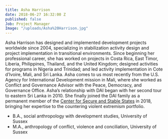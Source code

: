 ```yaml
---
title: Asha Harrison
date: 2018-06-27 16:32:00 Z
published: false
Job: Project Manager
Image: "/uploads/Asha%20Harrison.jpg"
---
```


Asha Harrison has designed and implemented development projects worldwide since 2004, specializing in stabilization activity design and project implementation in transitional environments. Since beginning her professional career, she has worked on projects in Costa Rica, East Timor, Liberia, Philippines, Thailand, and the United Kingdom; designed activities for programs in Nigeria and Trinidad; and led activity implementation in Cote d’Ivoire, Mali, and Sri Lanka. Asha comes to us most recently from the U.S. Agency for International Development mission in Mali, where she worked as Conflict and Governance Advisor with the Peace, Democracy, and Governance Office. Asha’s relationship with DAI began with her second tour to eastern Sri Lanka in 2010. She finally joined the DAI family as a permanent member of the [Center for Secure and Stable States](https://www.dai.com/our-work/solutions/fragile-states) in 2018, bringing her expertise to the countering violent extremism portfolio.

<!--more-->

* B.A., social anthropology with development studies, University of Sussex
* M.A., anthropology of conflict, violence and conciliation, University of Sussex